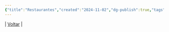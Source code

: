 ```yaml
---
{"title":"Restaurantes","created":"2024-11-02","dg-publish":true,"tags":["pessoal/estudos","pessoal/quaseumdev"],"permalink":"/3-caixa-de-entrada/restaurantes/","dgPassFrontmatter":true}
---
```


| [Voltar](index) |

